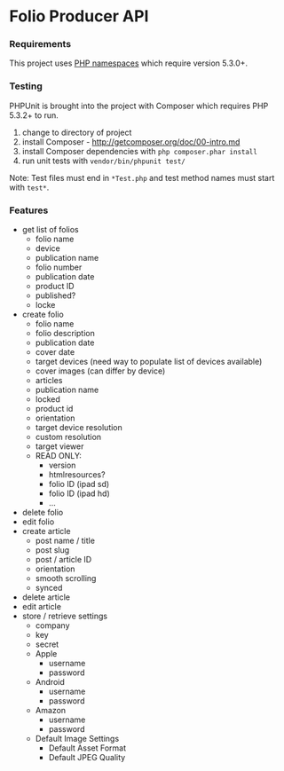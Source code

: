 # Folio Producer API

### Requirements

This project uses [PHP namespaces](http://www.php.net/manual/en/language.namespaces.rationale.php)
which require version 5.3.0+.


### Testing

PHPUnit is brought into the project with Composer which requires PHP 5.3.2+ to run.

1. change to directory of project
2. install Composer - http://getcomposer.org/doc/00-intro.md
3. install Composer dependencies with `php composer.phar install`
4. run unit tests with `vendor/bin/phpunit test/`

Note: Test files must end in `*Test.php` and test method names must start with `test*`.


### Features

* get list of folios
    * folio name
    * device
    * publication name
    * folio number
    * publication date
    * product ID
    * published?
    * locke
* create folio
    * folio name
    * folio description
    * publication date
    * cover date
    * target devices (need way to populate list of devices available)
    * cover images (can differ by device)
    * articles
    * publication name
    * locked
    * product id
    * orientation
    * target device resolution
    * custom resolution
    * target viewer
    * READ ONLY:
        * version
        * htmlresources?
        * folio ID (ipad sd)
        * folio ID (ipad hd)
        * ...
* delete folio
* edit folio
* create article
    * post name / title
    * post slug
    * post / article ID
    * orientation
    * smooth scrolling
    * synced
* delete article
* edit article
* store / retrieve settings
    * company
    * key
    * secret
    * Apple
        * username
        * password
    * Android
        * username
        * password
    * Amazon
        * username
        * password
    * Default Image Settings
        * Default Asset Format
        * Default JPEG Quality
